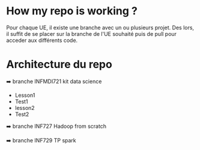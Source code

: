# How my repo is working ?

Pour chaque UE, il existe une branche avec un ou plusieurs projet. Des lors, il suffit de se placer sur la branche de l'UE souhaité puis de pull pour acceder aux différents code.

# Architecture du repo

:arrow_right: branche INFMDI721 kit data science
 
  * Lesson1
  * Test1
  * lesson2
  * Test2

:arrow_right: branche INF727 Hadoop from scratch


:arrow_right: branche INF729 TP spark
